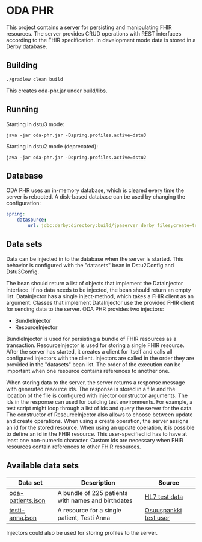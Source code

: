 # ODA PHR

This project contains a server for persisting and manipulating FHIR resources. 
The server provides CRUD operations with REST interfaces according to the FHIR 
specification. In development mode data is stored in a Derby database.

## Building

    ./gradlew clean build
    
This creates oda-phr.jar under build/libs.

## Running

Starting in dstu3 mode:

    java -jar oda-phr.jar -Dspring.profiles.active=dstu3

Starting in dstu2 mode (deprecated):

    java -jar oda-phr.jar -Dspring.profiles.active=dstu2

## Database
ODA PHR uses an in-memory database, which is cleared every time the server is 
rebooted. A disk-based database can be used by changing the configuration:

```yml
spring:
    datasource:
        url: jdbc:derby:directory:build/jpaserver_derby_files;create=true   
```

## Data sets        
Data can be injected in to the database when the server is started. This 
behavior is configured with the "datasets" bean in Dstu2Config and Dstu3Config.

The bean should return a list of objects that implement the DataInjector 
interface. If no data needs to be injected, the bean should return an empty 
list. DataInjector has a single inject-method, which takes a FHIR client as an 
argument. Classes that implement DataInjector use the provided FHIR client for 
sending data to the server. ODA PHR provides two injectors: 
- BundleInjector
- ResourceInjector

BundleInjector is used for persisting a bundle of FHIR resources as a 
transaction. ResourceInjector is used for storing a single FHIR resource. After 
the server has started, it creates a client for itself and calls all configured 
injectors with the client. Injectors are called in the order they are provided 
in the "datasets" bean list. The order of the execution can be important when 
one resource contains references to another one. 

When storing data to the server, the server returns a response message with 
generated resource ids. The response is stored in a file and the location of 
the file is configured with injector constructor arguments. The ids in the 
response can used for building test environments. For example, a test script 
might loop through a list of ids and query the server for the data. The 
constructor of ResourceInjector also allows to choose between update and create 
operations. When using a create operation, the server assigns an id for the 
stored resource. When using an update operation, it is possible to define an id 
in the FHIR resource. This user-specified id has to have at least one 
non-numeric character. Custom ids are necessary when FHIR resources contain 
references to other FHIR resources. 



## Available data sets

| Data set | Description | Source |
| ---- | ------- | ------- |
| [oda-patients.json](src/main/resources/oda-patients.json) | A bundle of 225 patients with names and birthdates | [HL7 test data](https://www.hl7.org/FHIR/2017Jan/downloads.html) |
| [testi-anna.json](src/main/resources/testi-anna.json) | A resource for a single patient, Testi Anna | [Osuuspankki test user](https://support.signicat.com/display/S2/Finnish+Tupas+test+info)|

Injectors could also be used for storing profiles to the server.



